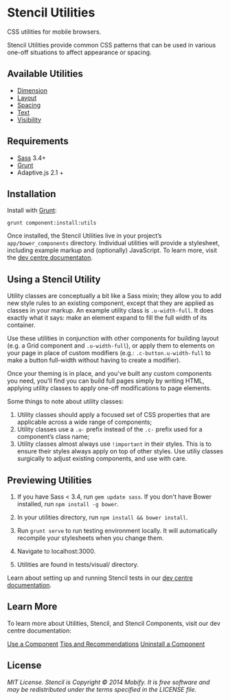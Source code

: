 # Stencil Utilities

CSS utilities for mobile browsers.

Stencil Utilities provide common CSS patterns that can be used in various one-off situations to affect appearance or spacing.


## Available Utilities

* [Dimension](https://github.com/mobify/stencil-utils/tree/master/dist/dimension)
* [Layout](https://github.com/mobify/stencil-utils/tree/master/dist/layout)
* [Spacing](https://github.com/mobify/stencil-utils/tree/master/dist/spacing)
* [Text](https://github.com/mobify/stencil-utils/tree/master/dist/text)
* [Visibility](https://github.com/mobify/stencil-utils/tree/master/dist/visibility)


## Requirements

- [Sass](http://sass-lang.com/) 3.4+
- [Grunt](http://gruntjs.com/)
- Adaptive.js 2.1 +

## Installation

Install with [Grunt](http://gruntjs.com/):

```
grunt component:install:utils
```

Once installed, the Stencil Utilities live in your project’s `app/bower_components` directory. Individual utilities will provide a stylesheet, including example markup and (optionally) JavaScript. To learn more, visit the [dev centre documentaton](/).


## Using a Stencil Utility

Utility classes are conceptually a bit like a Sass mixin; they allow you to add new style rules to an existing component, except that they are applied as classes in your markup. An example utility class is `.u-width-full`. It does exactly what it says: make an element expand to fill the full width of its container.

Use these utilities in conjunction with other components for building layout (e.g. a Grid component and `.u-width-full`), or apply them to elements on your page in place of custom modifiers (e.g.: `.c-button.u-width-full` to make a button full-width without having to create a modifier).

Once your theming is in place, and you've built any custom components you need, you'll find you can build full pages simply by writing HTML, applying utility classes to apply one-off modifications to page elements.

Some things to note about utility classes:

1. Utility classes should apply a focused set of CSS properties that are applicable across a wide range of components;
2. Utility classes use a `.u-` prefix instead of the `.c-` prefix used for a component’s class name;
3. Utility classes almost always use `!important` in their styles. This is to ensure their styles always apply on top of other styles. Use utiliy classes surgically to adjust existing components, and use with care.


## Previewing Utilities

1. If you have Sass < 3.4, run `gem update sass`. If you don't have Bower installed, run `npm install -g bower`.

2. In your utilities directory, run `npm install && bower install`.

3. Run `grunt serve` to run testing environment locally. It will automatically recompile your stylesheets when you change them.

4. Navigate to localhost:3000.

5. Utilities are found in tests/visual/ directory.

Learn about setting up and running Stencil tests in our [dev centre documentation](/).


## Learn More

To learn more about Utilities, Stencil, and Stencil Components, visit our dev centre documentation:

[Use a Component](/)
[Tips and Recommendations](/)
[Uninstall a Component](/)


## License

*MIT License. Stencil is Copyright © 2014 Mobify. It is free software and may be redistributed under the terms specified in the LICENSE file.*
